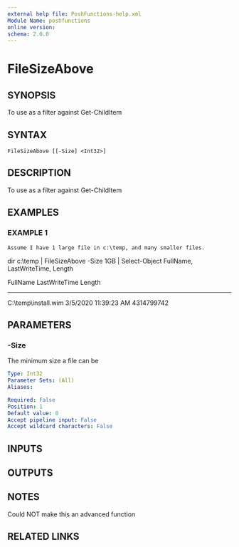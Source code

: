 ```yaml
---
external help file: PoshFunctions-help.xml
Module Name: poshfunctions
online version:
schema: 2.0.0
---
```


# FileSizeAbove

## SYNOPSIS
To use as a filter against Get-ChildItem

## SYNTAX

```
FileSizeAbove [[-Size] <Int32>]
```

## DESCRIPTION
To use as a filter against Get-ChildItem

## EXAMPLES

### EXAMPLE 1
```
Assume I have 1 large file in c:\temp, and many smaller files.
```

dir c:\temp | FileSizeAbove -Size 1GB | Select-Object FullName, LastWriteTime, Length

FullName            LastWriteTime            Length
--------            -------------            ------
C:\temp\install.wim 3/5/2020 11:39:23 AM 4314799742

## PARAMETERS

### -Size
The minimum size a file can be

```yaml
Type: Int32
Parameter Sets: (All)
Aliases:

Required: False
Position: 1
Default value: 0
Accept pipeline input: False
Accept wildcard characters: False
```

## INPUTS

## OUTPUTS

## NOTES
Could NOT make this an advanced function

## RELATED LINKS
